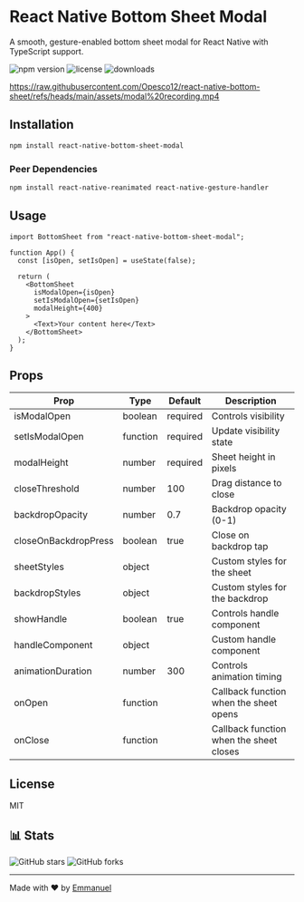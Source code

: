 # React Native Bottom Sheet Modal

A smooth, gesture-enabled bottom sheet modal for React Native with TypeScript support.

![npm version](https://img.shields.io/npm/v/@opesco12/react-native-bottom-sheet)
![license](https://img.shields.io/npm/l/@opesco12/react-native-bottom-sheet)
![downloads](https://img.shields.io/npm/dm/@opesco12/react-native-bottom-sheet)

https://raw.githubusercontent.com/Opesco12/react-native-bottom-sheet/refs/heads/main/assets/modal%20recording.mp4

## Installation

```bash
npm install react-native-bottom-sheet-modal
```

### Peer Dependencies

```bash
npm install react-native-reanimated react-native-gesture-handler
```

## Usage

```tsx
import BottomSheet from "react-native-bottom-sheet-modal";

function App() {
  const [isOpen, setIsOpen] = useState(false);

  return (
    <BottomSheet
      isModalOpen={isOpen}
      setIsModalOpen={setIsOpen}
      modalHeight={400}
    >
      <Text>Your content here</Text>
    </BottomSheet>
  );
}
```

## Props

| Prop                 | Type     | Default  | Description                             |
| -------------------- | -------- | -------- | --------------------------------------- |
| isModalOpen          | boolean  | required | Controls visibility                     |
| setIsModalOpen       | function | required | Update visibility state                 |
| modalHeight          | number   | required | Sheet height in pixels                  |
| closeThreshold       | number   | 100      | Drag distance to close                  |
| backdropOpacity      | number   | 0.7      | Backdrop opacity (0-1)                  |
| closeOnBackdropPress | boolean  | true     | Close on backdrop tap                   |
| sheetStyles          | object   |          | Custom styles for the sheet             |
| backdropStyles       | object   |          | Custom styles for the backdrop          |
| showHandle           | boolean  | true     | Controls handle component               |
| handleComponent      | object   |          | Custom handle component                 |
| animationDuration    | number   | 300      | Controls animation timing               |
| onOpen               | function |          | Callback function when the sheet opens  |
| onClose              | function |          | Callback function when the sheet closes |

## License

MIT

## 📊 Stats

![GitHub stars](https://img.shields.io/github/stars/opesco12/react-native-bottom-sheet?style=social)
![GitHub forks](https://img.shields.io/github/forks/opesco12/react-native-bottom-sheet?style=social)

---

Made with ❤️ by [Emmanuel](https://github.com/Opesco12)
